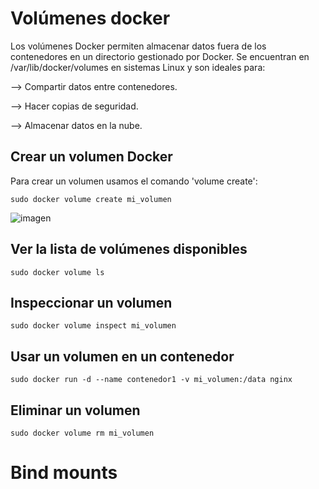 # Volúmenes docker

Los volúmenes Docker permiten almacenar datos fuera de los contenedores en un directorio gestionado por Docker. Se encuentran en /var/lib/docker/volumes en sistemas Linux y son ideales para:

--> Compartir datos entre contenedores.

--> Hacer copias de seguridad.

--> Almacenar datos en la nube.

## Crear un volumen Docker

Para crear un volumen usamos el comando 'volume create':
```
sudo docker volume create mi_volumen
```
![imagen](https://github.com/user-attachments/assets/30312497-a7c2-49ad-9408-51bd240c7702)

## Ver la lista de volúmenes disponibles

```
sudo docker volume ls
```

## Inspeccionar un volumen

```
sudo docker volume inspect mi_volumen
```

## Usar un volumen en un contenedor

```
sudo docker run -d --name contenedor1 -v mi_volumen:/data nginx
```

## Eliminar un volumen

```
sudo docker volume rm mi_volumen
```

# Bind mounts
